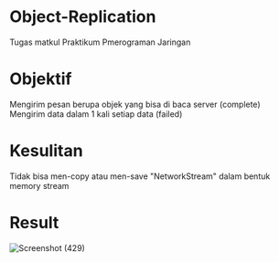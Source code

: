 # Object-Replication
Tugas matkul Praktikum Pmerograman Jaringan

# Objektif
Mengirim pesan berupa objek yang bisa di baca server (complete)
Mengirim data dalam 1 kali setiap data (failed)

# Kesulitan
Tidak bisa men-copy atau men-save "NetworkStream" dalam bentuk memory stream

# Result
![Screenshot (429)](https://user-images.githubusercontent.com/62532983/134677574-73c6878d-fbb3-4c2f-ae7a-b912e5b93452.png)
